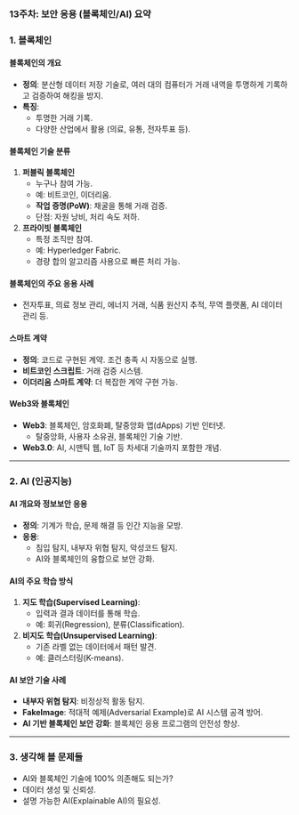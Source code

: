 ### **13주차: 보안 응용 (블록체인/AI) 요약**

### **1. 블록체인**

#### **블록체인의 개요**

- **정의**: 분산형 데이터 저장 기술로, 여러 대의 컴퓨터가 거래 내역을 투명하게 기록하고 검증하여 해킹을 방지.
- **특징**:
    - 투명한 거래 기록.
    - 다양한 산업에서 활용 (의료, 유통, 전자투표 등).

#### **블록체인 기술 분류**

1. **퍼블릭 블록체인**
    - 누구나 참여 가능.
    - 예: 비트코인, 이더리움.
    - **작업 증명(PoW)**: 채굴을 통해 거래 검증.
    - 단점: 자원 낭비, 처리 속도 저하.
2. **프라이빗 블록체인**
    - 특정 조직만 참여.
    - 예: Hyperledger Fabric.
    - 경량 합의 알고리즘 사용으로 빠른 처리 가능.

#### **블록체인의 주요 응용 사례**

- 전자투표, 의료 정보 관리, 에너지 거래, 식품 원산지 추적, 무역 플랫폼, AI 데이터 관리 등.

#### **스마트 계약**

- **정의**: 코드로 구현된 계약. 조건 충족 시 자동으로 실행.
- **비트코인 스크립트**: 거래 검증 시스템.
- **이더리움 스마트 계약**: 더 복잡한 계약 구현 가능.

#### **Web3와 블록체인**

- **Web3**: 블록체인, 암호화폐, 탈중앙화 앱(dApps) 기반 인터넷.
    - 탈중앙화, 사용자 소유권, 블록체인 기술 기반.
- **Web3.0**: AI, 시맨틱 웹, IoT 등 차세대 기술까지 포함한 개념.

---

### **2. AI (인공지능)**

#### **AI 개요와 정보보안 응용**

- **정의**: 기계가 학습, 문제 해결 등 인간 지능을 모방.
- **응용**:
    - 침입 탐지, 내부자 위협 탐지, 악성코드 탐지.
    - AI와 블록체인의 융합으로 보안 강화.

#### **AI의 주요 학습 방식**

1. **지도 학습(Supervised Learning)**:
    - 입력과 결과 데이터를 통해 학습.
    - 예: 회귀(Regression), 분류(Classification).
2. **비지도 학습(Unsupervised Learning)**:
    - 기존 라벨 없는 데이터에서 패턴 발견.
    - 예: 클러스터링(K-means).

#### **AI 보안 기술 사례**

- **내부자 위협 탐지**: 비정상적 활동 탐지.
- **FakeImage**: 적대적 예제(Adversarial Example)로 AI 시스템 공격 방어.
- **AI 기반 블록체인 보안 강화**: 블록체인 응용 프로그램의 안전성 향상.

---

### **3. 생각해 볼 문제들**

- AI와 블록체인 기술에 100% 의존해도 되는가?
- 데이터 생성 및 신뢰성.
- 설명 가능한 AI(Explainable AI)의 필요성.